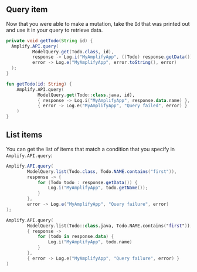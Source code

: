 ## Query item

Now that you were able to make a mutation, take the `Id` that was printed out and use it in your query to retrieve data.

<amplify-block-switcher>
<amplify-block name="Java">

```java
private void getTodo(String id) {
  Amplify.API.query(
          ModelQuery.get(Todo.class, id),
          response -> Log.i("MyAmplifyApp", ((Todo) response.getData()).getName()),
          error -> Log.e("MyAmplifyApp", error.toString(), error)
  );
}
```

</amplify-block>
<amplify-block name="Kotlin">

```kotlin
fun getTodo(id: String) {
    Amplify.API.query(
            ModelQuery.get(Todo::class.java, id),
            { response -> Log.i("MyAmplifyApp", response.data.name) },
            { error -> Log.e("MyAmplifyApp", "Query failed", error) }
    )
}
```

</amplify-block>
</amplify-block-switcher>

## List items

You can get the list of items that match a condition that you specify in `Amplify.API.query`:

<amplify-block-switcher>
<amplify-block name="Java">

```java
Amplify.API.query(
        ModelQuery.list(Todo.class, Todo.NAME.contains("first")),
        response -> {
            for (Todo todo : response.getData()) {
                Log.i("MyAmplifyApp", todo.getName());
            }
        },
        error -> Log.e("MyAmplifyApp", "Query failure", error)
);
```

</amplify-block>
<amplify-block name="Kotlin">

```kotlin
Amplify.API.query(
        ModelQuery.list(Todo::class.java, Todo.NAME.contains("first")),
        { response ->
            for (todo in response.data) {
                Log.i("MyAmplifyApp", todo.name)
            }
        },
        { error -> Log.e("MyAmplifyApp", "Query failure", error) }
)
```

</amplify-block>
</amplify-block-switcher>
